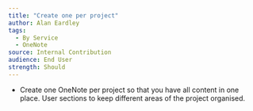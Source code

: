 ```yaml
---
title: "Create one per project"
author: Alan Eardley
tags: 
  - By Service
  - OneNote
source: Internal Contribution
audience: End User
strength: Should
---
```

- Create one OneNote per project so that you have all content in one place. User sections to keep different areas of the project organised.